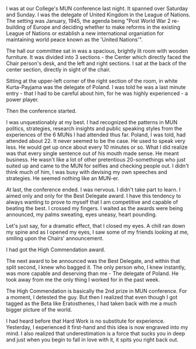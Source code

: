 I was at our College's MUN conference last night. It spanned over Saturday and Sunday. I was the delegate of
United Kingdom in the League of Nations. The setting was January, 1945, the agenda being "Post World War 2 re-building of
Europe and deciding whether to make reforms in the existing League of Nations or establish a new international organiation for
maintaining world peace known as the 'United Nations'".

The hall our committee sat in was a spacious, brightly lit room with wooden furniture. It was divided into 3 sections - the
Center which directly faced the Chair person's desk, and the left and right sections. I sat at the back of the center section,
directly in sight of the chair.

Sitting at the upper-left corner of the right section of the room, in white Kurta-Payjama was the delegate of Poland. I was
told he was a last minute entry - that I had to be careful about him, for he was highly experienced - a power player.

Then the conference started.

I was unquestionably at my best. I had recognized the patterns in MUN politics, strategies, research insights and public
speaking styles from the experiences of the 6 MUNs I had attended thus far. Poland, I was told, had attended about 22.
It never seemed to be the case. He used to speak very less. He would get up once about every 10 minutes or so. What I did
realize was that every single sentence out of his mouth made sense. He meant business. He wasn't like a lot of other
pretentious 20-somethings who just suited up and came to the MUN for selfies and checking people out. I didn't think much
of him, I was busy with devising my own speeches and strategies. He seemed nothing like an MUN-er.

At last, the conference ended. I was nervous. I didn't take part to learn. I aimed only and only for the Best Delegate award.
I have this tendency to always wanting to prove to myself that I am competitive and capable of beating the best. I crossed my
fingers. I waited as the awards were being announced, my palms sweating, eyes uneasy, heart pounding.

Let's just say, for a dramatic effect, that I closed my eyes. A chill ran down my spine and as I opened my eyes, I saw
some of my friends looking at me, smiling upon the Chairs' announcement.

I had got the High Commendation award.

The next award to be announced was the Best Delegate, and within that split second, I knew who bagged it. The only person who,
I knew instantly, was more capable and deserving than me - The delegate of Poland. He took away from me the only thing I
worked for in the past week.

The High Commendation is basically the 2nd prize in MUN conference. For a moment, I detested the guy. But then I realized
that even though I got tagged as the Beta like Eratosthenes, I had taken back with me a much bigger picture of the world.

I had heard before that Hard Work is no substitute for experience. Yesterday, I experienced it first-hand and this idea is
now engraved into my mind.
I also realized that underestimation is a force that sucks you in deep and just when you begin to fall in love with it, it
spits you right back out.
